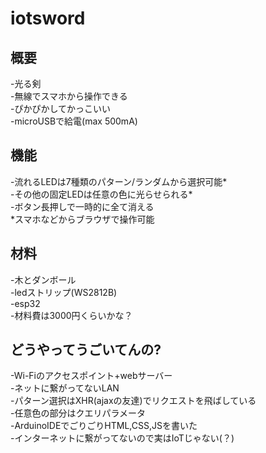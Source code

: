 # iotsword  

## 概要  

-光る剣  
-無線でスマホから操作できる  
-ぴかぴかしてかっこいい  
-microUSBで給電(max 500mA)  

## 機能  

-流れるLEDは7種類のパターン/ランダムから選択可能*  
-その他の固定LEDは任意の色に光らせられる*  
-ボタン長押しで一時的に全て消える  
\*スマホなどからブラウザで操作可能  

## 材料  

-木とダンボール  
-ledストリップ(WS2812B)  
-esp32  
-材料費は3000円くらいかな？  

## どうやってうごいてんの?  

-Wi-Fiのアクセスポイント+webサーバー  
-ネットに繋がってないLAN  
-パターン選択はXHR(ajaxの友達)でリクエストを飛ばしている  
-任意色の部分はクエリパラメータ  
-ArduinoIDEでごりごりHTML,CSS,JSを書いた  
-インターネットに繋がってないので実はIoTじゃない(？)  
